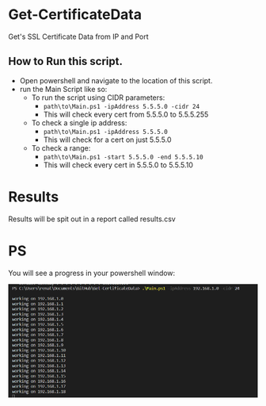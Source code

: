 # Get-CertificateData
Get's SSL Certificate Data from IP and Port

## How to Run this script.
- Open powershell and navigate to the location of this script.
- run the Main Script like so:
  - To run the script using CIDR parameters:
    - `path\to\Main.ps1 -ipAddress 5.5.5.0 -cidr 24`
    - This will check every cert from 5.5.5.0 to 5.5.5.255
  - To check a single ip address:
    - `path\to\Main.ps1 -ipAddress 5.5.5.0`
    - This will check for a cert on just 5.5.5.0
  - To check a range:
    - `path\to\Main.ps1 -start 5.5.5.0 -end 5.5.5.10`
    - This will check every cert in 5.5.5.0 to 5.5.5.10

# Results
Results will be spit out in a report called results.csv

# PS
You will see a progress in your powershell window:

![alt text][progress]

[progress]: /images/progress.png
